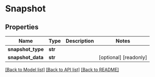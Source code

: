 # Snapshot

## Properties
Name | Type | Description | Notes
------------ | ------------- | ------------- | -------------
**snapshot_type** | **str** |  | 
**snapshot_data** | **str** |  | [optional] [readonly] 

[[Back to Model list]](../README.md#documentation-for-models) [[Back to API list]](../README.md#documentation-for-api-endpoints) [[Back to README]](../README.md)


